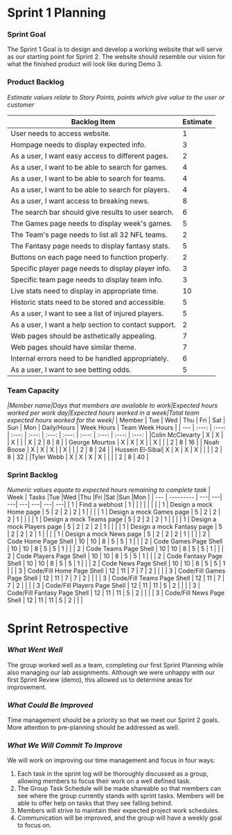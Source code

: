 # Sprint 1 Planning

### Sprint Goal
The Sprint 1 Goal is to design and develop a working website
that will serve as our starting point for Sprint 2.
The website should resemble our vision for what the finished
product will look like during Demo 3.

### Product Backlog
*Estimate values relate to Story Points, points which give value to the user or customer*

| Backlog Item | Estimate |
| --- | ----------- |
| User needs to access website.                        |  1 |
| Hompage needs to display expected info.              |  3 |
| As a user, I want easy access to different pages.    |  2 |
| As a user, I want to be able to search for games.    |  4 |
| As a user, I want to be able to search for teams.    |  4 |
| As a user, I want to be able to search for players.  |  4 |
| As a user, I want access to breaking news.           |  8 |
| The search bar should give results to user search.   |  6 |
| The Games page needs to display week's games.        |  5 |
| The Team's page needs to list all 32 NFL teams.      |  2 |
| The Fantasy page needs to display fantasy stats.     |  5 |
| Buttons on each page need to function properly.      |  2 |
| Specific player page needs to display player info.   |  3 |
| Specific team page needs to display team info.       |  3 |
| Live stats need to display in appropriate time.      | 10 |
| Historic stats need to be stored and accessible.     |  5 |
| As a user, I want to see a list of injured players.  |  5 |
| As a user, I want a help section to contact support. |  2 |
| Web pages should be asthetically appealing.          |  7 |
| Web pages should have similar theme.                 |  7 |
| Internal errors need to be handled appropriately.    |  6 |
| As a user, I want to see betting odds.               |  5 |

### Team Capacity
*|Member name|Days that members are available to work|Expected hours worked per work day|Expected hours worked in a week|Total team expected hours worked for the week|*
| Member          | Tue    | Wed   | Thu   | Fri   | Sat   | Sun   | Mon   | Daily/Hours | Week Hours    | Team Week Hours |
| ---             | :---:  | :---: | :---: | :---: | :---: | :---: | :---: |   :---:     |     :---:     |      :---:      |
|Colin McClevarty |   X    |   X   |       |   X   |       |       |  X    |     2       |       8       |         8       |
| George Mourtos  |   X    |   X   |   X   |       |   X   |       |       |     2       |       8       |        16       |
| Noah Boose      |   X    |   X   |   X   |       |   X   |       |       |     2       |       8       |        24       |
| Hussein El-Sibai|   X    |   X   |   X   |   X   |       |       |       |     2       |       8       |        32       |
|Tyler Webb       |   X    |   X   |   X   |   X   |       |       |       |     2       |       8       |        40       |

### Sprint Backlog
*Numeric values equate to expected hours remaining to complete task*
| Week | Tasks                     |Tue |Wed |Thu |Fri |Sat |Sun |Mon |
| --- | ---------                  | ---| ---| ---| ---| ---| ---| ---|
| 1 | Find a webhost               |  1 |    |    |    |    |    |    |
| 1 | Design a mock Home page      |  5 |  2 |  2 |  2 |  1 |    |    |
| 1 | Design a mock Games page     |  5 |  2 |  2 |  2 |  1 |    |    |
| 1 | Design a mock Teams page     |  5 |  2 |  2 |  2 |  1 |    |    |
| 1 | Design a mock Players page   |  5 |  2 |  2 |  2 |  1 |    |    |
| 1 | Design a mock Fantasy page   |  5 |  2 |  2 |  2 |  1 |    |    |
| 1 | Design a mock News page      |  5 |  2 |  2 |  2 |  1 |    |    |
| 2 | Code Home Page Shell         | 10 | 10 |  8 |  5 |  5 |  1 |    |
| 2 | Code Games Page Shell        | 10 | 10 |  8 |  5 |  5 |  1 |    |
| 2 | Code Teams Page Shell        | 10 | 10 |  8 |  5 |  5 |  1 |    |
| 2 | Code Players Page Shell      | 10 | 10 |  8 |  5 |  5 |  1 |    |
| 2 | Code Fantasy Page Shell      | 10 | 10 |  8 |  5 |  5 |  1 |    |
| 2 | Code News Page Shell         | 10 | 10 |  8 |  5 |  5 |  1 |    |
| 3 | Code/Fill Home Page Shell    | 12 | 11 |  7 |  7 |  2 |    |    |
| 3 | Code/Fill Games Page Shell   | 12 | 11 |  7 |  7 |  2 |    |    |
| 3 | Code/Fill Teams Page Shell   | 12 | 11 |  7 |  7 |  2 |    |    |
| 3 | Code/Fill Players Page Shell | 12 | 11 | 11 |  5 |  2 |    |    |
| 3 | Code/Fill Fantasy Page Shell | 12 | 11 | 11 |  5 |  2 |    |    |
| 3 | Code/Fill News Page Shell    | 12 | 11 | 11 |  5 |  2 |    |    |

# Sprint Retrospective #
### *What Went Well*
The group worked well as a team, completing our first Sprint Planning while also managing our lab assignments.
Although we were unhappy with our first Sprint Review (demo), this allowed us to determine areas for improvement.
### *What Could Be Improved*
Time management should be a priority so that we meet our Sprint 2 goals.
More attention to pre-planning should be addressed as well.
### *What We Will Commit To Improve*
We will work on improving our time management and focus in four ways:
1. Each task in the sprint log will be thoroughly discussed as a group, allowing members to focus their work on a well defined task.
2. The Group Task Schedule will be made shareable so that members can see where the group currently stands with sprint tasks.
Members will be able to offer help on tasks that they see falling behind.
3. Members will strive to maintain their expected project work schedules.
4. Communication will be improved, and the group will have a weekly goal to focus on.
